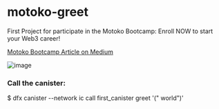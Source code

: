 # motoko-greet

First Project for participate in the Motoko Bootcamp: Enroll NOW to start your Web3 career!

[Motoko Bootcamp Article on Medium](https://medium.com/@capuzr/motoko-bootcamp-inscr%C3%ADbete-ahora-y-empieza-tu-carrera-en-web3-3372615e6639)

![image](https://user-images.githubusercontent.com/22356770/212420235-6eb110a7-177c-4be6-82fc-207b7e150ea8.png)

### Call the canister:

$ dfx canister --network ic call first_canister greet '(" world")'
